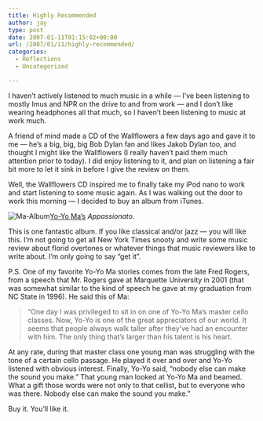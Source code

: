 ```yaml
---
title: Highly Recommended
author: jay
type: post
date: 2007-01-11T01:15:02+00:00
url: /2007/01/11/highly-recommended/
categories:
  - Reflections
  - Uncategorized

---
```

I haven’t actively listened to much music in a while — I’ve been listening to mostly Imus and NPR on the drive to and from work — and I don’t like wearing headphones all that much, so I haven’t been listening to music at work much.

A friend of mind made a CD of the Wallflowers a few days ago and gave it to me — he’s a big, big, big Bob Dylan fan and likes Jakob Dylan too, and thought I might like the Wallflowers (I really haven’t paid them much attention prior to today). I did enjoy listening to it, and plan on listening a fair bit more to let it sink in before I give the review on them.

Well, the Wallflowers CD inspired me to finally take my iPod nano to work and start listening to some music again. As I was walking out the door to work this morning — I decided to buy an album from iTunes.

 ![Ma-Album][1][Yo-Yo Ma’s][2] _Appassionato_.

This is one fantastic album. If you like classical and/or jazz — you will like this. I’m not going to get all New York Times snooty and write some music review about florid overtones or whatever things that music reviewers like to write about. I’m only going to say “get it”.

P.S. One of my favorite Yo-Yo Ma stories comes from the late Fred Rogers, from a speech that Mr. Rogers gave at Marquette University in 2001 (that was somewhat similar to the kind of speech he gave at my graduation from NC State in 1996). He said this of Ma:

> “One day I was privileged to sit in on one of Yo-Yo Ma’s master cello classes. Now, Yo-Yo is one of the great appreciators of our world. It seems that people always walk taller after they’ve had an encounter with him. The only thing that’s larger than his talent is his heart.

At any rate, during that master class one young man was struggling with the tone of a certain cello passage. He played it over and over and Yo-Yo listened with obvious interest. Finally, Yo-Yo said, “nobody else can make the sound you make.” That young man looked at Yo-Yo Ma and beamed. What a gift those words were not only to that cellist, but to everyone who was there. Nobody else can make the sound you make.”

Buy it. You’ll like it.

 [1]: https://cdn.rambleon.org/migrate/2007/01/ma-album.jpg
 [2]: http://www.yo-yoma.com/